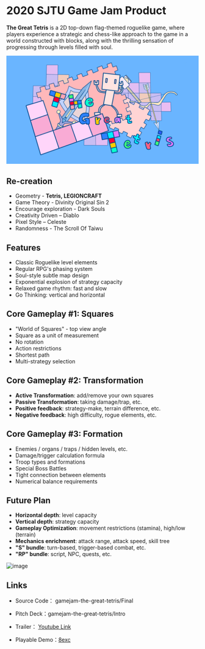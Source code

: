 # 2020 SJTU Game Jam Product
 
**The Great Tetris** is a 2D top-down flag-themed roguelike game, where players experience a strategic and chess-like approach to the game in a world constructed with blocks, along with the thrilling sensation of progressing through levels filled with soul.

![1](https://github.com/cleanlii/gamejam-the-great-tetris/blob/master/Cover.png)

## Re-creation
- Geometry - **Tetris, LEGIONCRAFT**
- Game Theory - Divinity Original Sin 2
- Encourage exploration - Dark Souls
- Creativity Driven – Diablo
- Pixel Style – Celeste
- Randomness - The Scroll Of Taiwu

## Features
- Classic Roguelike level elements
- Regular RPG's phasing system
- Soul-style subtle map design
- Exponential explosion of strategy capacity
- Relaxed game rhythm: fast and slow
- Go Thinking: vertical and horizontal

## Core Gameplay #1: Squares
- "World of Squares" - top view angle 
- Square as a unit of measurement
- No rotation
- Action restrictions
- Shortest path
- Multi-strategy selection

## Core Gameplay #2: Transformation
- **Active Transformation**: add/remove your own squares
- **Passive Transformation**: taking damage/trap, etc.
- **Positive feedback**: strategy-make, terrain difference, etc.
- **Negative feedback**: high difficulty, rogue elements, etc.

## Core Gameplay #3: Formation
- Enemies / organs / traps / hidden levels, etc.
- Damage/trigger calculation formula
- Troop types and formations
- Special Boss Battles
- Tight connection between elements
- Numerical balance requirements

## Future Plan
- **Horizontal depth**: level capacity
- **Vertical depth**: strategy capacity
- **Gameplay Optimization**: movement restrictions (stamina), high/low (terrain)
- **Mechanics enrichment**: attack range, attack speed, skill tree
- **"S" bundle**: turn-based, trigger-based combat, etc.
- **"RP" bundle**: script, NPC, quests, etc.

![image](https://user-images.githubusercontent.com/43462337/230440337-7787f549-4c61-4d5e-aadc-9cf19d73c20f.png)


## Links
- Source Code： gamejam-the-great-tetris/Final

- Pitch Deck：gamejam-the-great-tetris/Intro

- Trailer： [Youtube Link](https://youtu.be/6lK3cJ_kjXY)

- Playable Demo：[8exc](https://pan.baidu.com/s/1v1JHR3sVduqAfuDrpkFQJQ)
